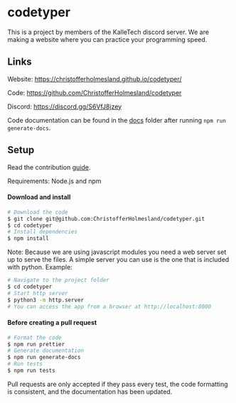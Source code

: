 # codetyper
This is a project by members of the KalleTech discord server. We are making a website where you can practice your programming speed.

## Links
Website: https://christofferholmesland.github.io/codetyper/

Code: https://github.com/ChristofferHolmesland/codetyper

Discord: https://discord.gg/S6VfJ8jzey

Code documentation can be found in the [docs](./docs) folder after running `npm run generate-docs`.

## Setup

Read the contribution [guide](./CONTRIBUTING.md).

Requirements: Node.js and npm

#### Download and install
```bash
# Download the code
$ git clone git@github.com:ChristofferHolmesland/codetyper.git
$ cd codetyper
# Install dependencies
$ npm install
```

Note: Because we are using javascript modules you need a web server set up to serve the files. A simple server you can use is the one that is included with python. Example:
```bash
# Navigate to the project folder
$ cd codetyper
# Start http server
$ python3 -m http.server
# You can access the app from a browser at http://localhost:8000
```

#### Before creating a pull request
```bash
# Format the code
$ npm run prettier
# Generate documentation
$ npm run generate-docs
# Run tests
$ npm run tests
```

Pull requests are only accepted if they pass every test, the code formatting is consistent, and the documentation has been updated.
